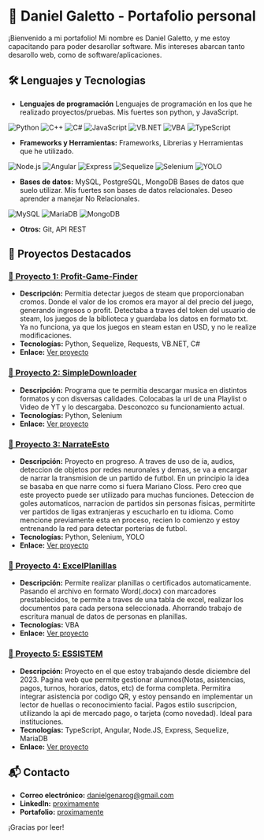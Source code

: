 # 💼 Daniel Galetto - Portafolio personal

¡Bienvenido a mi portafolio! Mi nombre es Daniel Galetto, y me estoy capacitando para poder desarollar software. Mis intereses abarcan tanto desarollo web, como de software/aplicaciones.


## 🛠️ Lenguajes y Tecnologias

- **Lenguajes de programación**
Lenguajes de programación en los que he realizado proyectos/pruebas. Mis fuertes son python, y JavaScript.

![Python](https://img.shields.io/badge/python-light_green?style=for-the-badge&logo=python)
![C++](https://img.shields.io/badge/C%2B%2B-light_green?style=for-the-badge&logo=cplusplus)
![C#](https://img.shields.io/badge/C%23-light_green?style=for-the-badge&logo=csharp)
![JavaScript](https://img.shields.io/badge/JavaScript-light_green?style=for-the-badge&logo=javascript)
![VB.NET](https://img.shields.io/badge/VB.NET-light_green?style=for-the-badge)
![VBA](https://img.shields.io/badge/VBA-light_green?style=for-the-badge)
![TypeScript](https://img.shields.io/badge/TypeScript-light_green?style=for-the-badge&logo=typescript)
- **Frameworks y Herramientas:** 
Frameworks, Librerias y Herramientas que he utilizado.

![Node.js](https://img.shields.io/badge/Node.js-light_green?style=for-the-badge&logo=nodedotjs&logoColor=black)
![Angular](https://img.shields.io/badge/Angular-light_green?style=for-the-badge&logo=angular&logoColor=black)
![Express](https://img.shields.io/badge/Express-light_green?style=for-the-badge&logo=express&logoColor=black)
![Sequelize](https://img.shields.io/badge/Sequelize-light_green?style=for-the-badge&logo=sequelize&logoColor=black)
![Selenium](https://img.shields.io/badge/Selenium-light_green?style=for-the-badge&logo=selenium&logoColor=black)
![YOLO](https://img.shields.io/badge/YOLO-light_green?style=for-the-badge)
- **Bases de datos:** MySQL, PostgreSQL, MongoDB
Bases de datos que suelo utilizar. Mis fuertes son bases de datos relacionales. Deseo aprender a manejar No Relacionales.

![MySQL](https://img.shields.io/badge/MySql-light_green?style=for-the-badge&logo=mysql&logoColor=black)
![MariaDB](https://img.shields.io/badge/MariaDB-light_green?style=for-the-badge&logo=mariadb)
![MongoDB](https://img.shields.io/badge/MongoDB-light_green?style=for-the-badge&logo=mongodb&logoColor=black)

- **Otros:** Git, API REST

## 🌟 Proyectos Destacados

### [📌 Proyecto 1: Profit-Game-Finder](Proximamente)
- **Descripción:** Permitia detectar juegos de steam que proporcionaban cromos. Donde el valor de los cromos era mayor al del precio del juego, generando ingresos o profit. Detectaba a traves del token del usuario de steam, los juegos de la biblioteca y guardaba los datos en formato txt. Ya no funciona, ya que los juegos en steam estan en USD, y no le realize modificaciones.
- **Tecnologías:** Python, Sequelize, Requests, VB.NET, C#
- **Enlace:** [Ver proyecto](Proximamente)

### [📌 Proyecto 2: SimpleDownloader](Proximamente)
- **Descripción:** Programa que te permitia descargar musica en distintos formatos y con disversas calidades. Colocabas la url de una Playlist o Video de YT y lo descargaba. Desconozco su funcionamiento actual.
- **Tecnologías:** Python, Selenium
- **Enlace:** [Ver proyecto](Proximamente)

### [📌 Proyecto 3: NarrateEsto](Proximamente)
- **Descripción:** Proyecto en progreso. A traves de uso de ia, audios, deteccion de objetos por redes neuronales y demas, se va a encargar de narrar la transmision de un partido de futbol. En un principio la idea se basaba en que narre como si fuera Mariano Closs. Pero creo que este proyecto puede ser utilizado para muchas funciones. Deteccion de goles automaticos, narracion de partidos sin personas fisicas, permitirte ver partidos de ligas extranjeras y escucharlo en tu idioma. Como mencione previamente esta en proceso, recien lo comienzo y estoy entrenando la red para detectar porterias de futbol.
- **Tecnologías:** Python, Selenium, YOLO
- **Enlace:** [Ver proyecto](Proximamente)

### [📌 Proyecto 4: ExcelPlanillas](Proximamente)
- **Descripción:** Permite realizar planillas o certificados automaticamente. Pasando el archivo en formato Word(.docx) con marcadores prestablecidos, te permite a traves de una tabla de excel, realizar los documentos para cada persona seleccionada. Ahorrando trabajo de escritura manual de datos de personas en planillas.
- **Tecnologías:** VBA
- **Enlace:** [Ver proyecto](Proximamente)

### [📌 Proyecto 5: ESSISTEM](Proximamente)
- **Descripción:** Proyecto en el que estoy trabajando desde diciembre del 2023. Pagina web que permite gestionar alumnos(Notas, asistencias, pagos, turnos, horarios, datos, etc) de forma completa. Permitira integrar asistencia por codigo QR, y estoy pensando en implementar un lector de huellas o reconocimiento facial. Pagos estilo suscripcion, utilizando la api de mercado pago, o tarjeta (como novedad). Ideal para instituciones.
- **Tecnologías:** TypeScript, Angular, Node.JS, Express, Sequelize, MariaDB
- **Enlace:** [Ver proyecto](Proximamente)



## 📬 Contacto

- **Correo electrónico:** [danielgenarog@gmail.com](mailto:danielgenarog@gmail.com)
- **LinkedIn:** [proximamente](proximamente)
- **Portafolio:** [proximamente](proximamente)

¡Gracias por leer!
